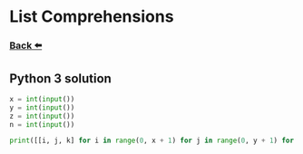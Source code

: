 
# List Comprehensions
### [Back ⬅️](README.md)

## **Python 3** solution

```py
x = int(input())
y = int(input())
z = int(input())
n = int(input())

print([[i, j, k] for i in range(0, x + 1) for j in range(0, y + 1) for k in range(0, z + 1) if i + j + k != n])
```